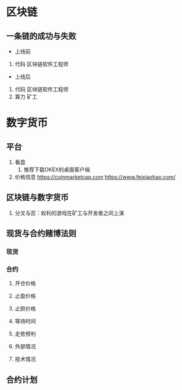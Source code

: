 # 区块链
## 一条链的成功与失败
- 上线前
1. 代码 区块链软件工程师

- 上线后
1. 代码 区块链软件工程师
2. 算力 矿工

# 数字货币
## 平台
1. 看盘
    1. 推荐下载OKEX的桌面客户端
2. 价格信息
https://coinmarketcap.com
https://www.feixiaohao.com/

## 区块链与数字货币
1. 分叉与否：权利的游戏在矿工与开发者之间上演

## 现货与合约赌博法则
### 现货
### 合约
1. 开仓价格  
2. 止盈价格 
3. 止损价格 
4. 等待时间  

5. 走势预判

5. 外部情况 
7. 技术情况 

## 合约计划

